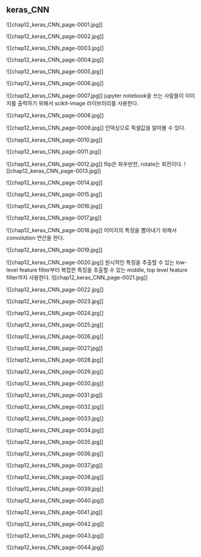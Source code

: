 ## keras_CNN

![[chap12_keras_CNN_page-0001.jpg]]

![[chap12_keras_CNN_page-0002.jpg]]

![[chap12_keras_CNN_page-0003.jpg]]

![[chap12_keras_CNN_page-0004.jpg]]

![[chap12_keras_CNN_page-0005.jpg]]

![[chap12_keras_CNN_page-0006.jpg]]

![[chap12_keras_CNN_page-0007.jpg]]
jupyter notebook을 쓰는 사람들이 이미지를 출력하기 위해서 scikit-image 라이브러리를 사용한다.

![[chap12_keras_CNN_page-0008.jpg]]

![[chap12_keras_CNN_page-0009.jpg]]
인덱싱으로 픽셀값을 알아볼 수 있다.

![[chap12_keras_CNN_page-0010.jpg]]

![[chap12_keras_CNN_page-0011.jpg]]

![[chap12_keras_CNN_page-0012.jpg]]
flip은 좌우반전, rotate는 회전이다.
![[chap12_keras_CNN_page-0013.jpg]]

![[chap12_keras_CNN_page-0014.jpg]]

![[chap12_keras_CNN_page-0015.jpg]]

![[chap12_keras_CNN_page-0016.jpg]]

![[chap12_keras_CNN_page-0017.jpg]]

![[chap12_keras_CNN_page-0018.jpg]]
이미지의 특징을 뽑아내기 위해서 convolution 연산을 한다.

![[chap12_keras_CNN_page-0019.jpg]]

![[chap12_keras_CNN_page-0020.jpg]]
원시적인 특징을 추출할 수 있는 low-level feature filter부터 복잡한 특징을 추출할 수 있는 middle, top level feature filter까지 사용한다.
![[chap12_keras_CNN_page-0021.jpg]]

![[chap12_keras_CNN_page-0022.jpg]]

![[chap12_keras_CNN_page-0023.jpg]]

![[chap12_keras_CNN_page-0024.jpg]]

![[chap12_keras_CNN_page-0025.jpg]]

![[chap12_keras_CNN_page-0026.jpg]]

![[chap12_keras_CNN_page-0027.jpg]]

![[chap12_keras_CNN_page-0028.jpg]]

![[chap12_keras_CNN_page-0029.jpg]]

![[chap12_keras_CNN_page-0030.jpg]]

![[chap12_keras_CNN_page-0031.jpg]]

![[chap12_keras_CNN_page-0032.jpg]]

![[chap12_keras_CNN_page-0033.jpg]]

![[chap12_keras_CNN_page-0034.jpg]]

![[chap12_keras_CNN_page-0035.jpg]]

![[chap12_keras_CNN_page-0036.jpg]]

![[chap12_keras_CNN_page-0037.jpg]]

![[chap12_keras_CNN_page-0038.jpg]]

![[chap12_keras_CNN_page-0039.jpg]]

![[chap12_keras_CNN_page-0040.jpg]]

![[chap12_keras_CNN_page-0041.jpg]]

![[chap12_keras_CNN_page-0042.jpg]]

![[chap12_keras_CNN_page-0043.jpg]]

![[chap12_keras_CNN_page-0044.jpg]]